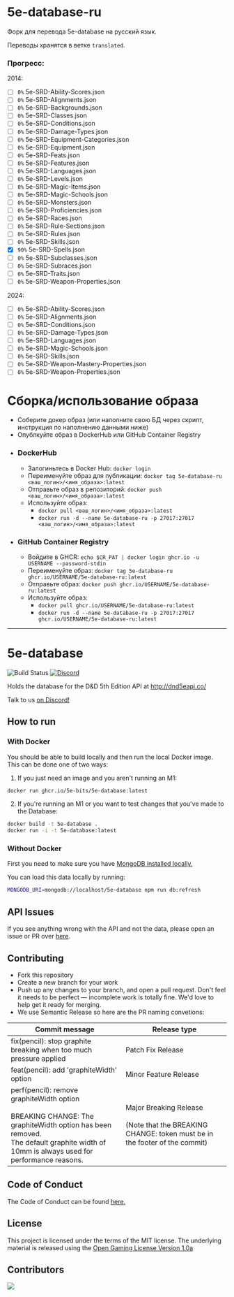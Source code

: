 # 5e-database-ru
Форк для перевода 5e-database на русский язык.

Переводы хранятся в ветке `translated`.

### Прогресс:
2014:
- [ ] `0%` 5e-SRD-Ability-Scores.json
- [ ] `0%` 5e-SRD-Alignments.json
- [ ] `0%` 5e-SRD-Backgrounds.json
- [ ] `0%` 5e-SRD-Classes.json
- [ ] `0%` 5e-SRD-Conditions.json
- [ ] `0%` 5e-SRD-Damage-Types.json
- [ ] `0%` 5e-SRD-Equipment-Categories.json
- [ ] `0%` 5e-SRD-Equipment.json
- [ ] `0%` 5e-SRD-Feats.json
- [ ] `0%` 5e-SRD-Features.json
- [ ] `0%` 5e-SRD-Languages.json
- [ ] `0%` 5e-SRD-Levels.json
- [ ] `0%` 5e-SRD-Magic-Items.json
- [ ] `0%` 5e-SRD-Magic-Schools.json
- [ ] `0%` 5e-SRD-Monsters.json
- [ ] `0%` 5e-SRD-Proficiencies.json
- [ ] `0%` 5e-SRD-Races.json
- [ ] `0%` 5e-SRD-Rule-Sections.json
- [ ] `0%` 5e-SRD-Rules.json
- [ ] `0%` 5e-SRD-Skills.json
- [x] `90%` 5e-SRD-Spells.json
- [ ] `0%` 5e-SRD-Subclasses.json
- [ ] `0%` 5e-SRD-Subraces.json
- [ ] `0%` 5e-SRD-Traits.json
- [ ] `0%` 5e-SRD-Weapon-Properties.json

2024:
- [ ] `0%` 5e-SRD-Ability-Scores.json
- [ ] `0%` 5e-SRD-Alignments.json
- [ ] `0%` 5e-SRD-Conditions.json
- [ ] `0%` 5e-SRD-Damage-Types.json
- [ ] `0%` 5e-SRD-Languages.json
- [ ] `0%` 5e-SRD-Magic-Schools.json
- [ ] `0%` 5e-SRD-Skills.json
- [ ] `0%` 5e-SRD-Weapon-Mastery-Properties.json
- [ ] `0%` 5e-SRD-Weapon-Properties.json

# Сборка/использование образа

- Соберите докер образ (или наполните свою БД через скрипт, инструкция по наполнению данными ниже)
- Опублкуйте образ в DockerHub или GitHub Container Registry
- ### DockerHub
  - Залогиньтесь в Docker Hub: `docker login`
  - Переименуйте образ для публикации: `docker tag 5e-database-ru <ваш_логин>/<имя_образа>:latest`
  - Отправьте образ в репозиторий: `docker push <ваш_логин>/<имя_образа>:latest`
  - Используйте образ:
    - `docker pull <ваш_логин>/<имя_образа>:latest`
    - `docker run -d --name 5e-database-ru -p 27017:27017 <ваш_логин>/<имя_образа>:latest`
- ### GitHub Container Registry
  - Войдите в GHCR: `echo $CR_PAT | docker login ghcr.io -u USERNAME --password-stdin`
  - Переименуйте образ: `docker tag 5e-database-ru ghcr.io/USERNAME/5e-database-ru:latest`
  - Отправьте образ: `docker push ghcr.io/USERNAME/5e-database-ru:latest`
  - Используйте образ:
    - `docker pull ghcr.io/USERNAME/5e-database-ru:latest`
    - `docker run -d --name 5e-database-ru -p 27017:27017 ghcr.io/USERNAME/5e-database-ru:latest`

---

# 5e-database

![Build Status](https://github.com/5e-bits/5e-database/workflows/5e%20Database%20CI/badge.svg?branch=main)
[![Discord](https://img.shields.io/discord/656547667601653787)](https://discord.gg/TQuYTv7)

Holds the database for the D&D 5th Edition API at http://dnd5eapi.co/

Talk to us [on Discord!](https://discord.gg/TQuYTv7)

## How to run

### With Docker

You should be able to build locally and then run the local Docker image. This can be done one of two ways:

1. If you just need an image and you aren't running an M1:

```bash
docker run ghcr.io/5e-bits/5e-database:latest
```

2. If you're running an M1 or you want to test changes that you've made to the Database:

```bash
docker build -t 5e-database .
docker run -i -t 5e-database:latest
```

### Without Docker

First you need to make sure you have [MongoDB installed locally.](https://docs.mongodb.com/manual/installation/)

You can load this data locally by running:

```bash
MONGODB_URI=mongodb://localhost/5e-database npm run db:refresh
```

## API Issues

If you see anything wrong with the API and not the data, please open an issue or PR over [here](https://github.com/5e-bits/5e-srd-api).

## Contributing

* Fork this repository
* Create a new branch for your work
* Push up any changes to your branch, and open a pull request. Don't feel it needs to be perfect — incomplete work is totally fine. We'd love to help get it ready for merging.
* We use Semantic Release so here are the PR naming convetions:

| Commit message                                                                                                                                                                             | Release type                                                                                             |
| ------------------------------------------------------------------------------------------------------------------------------------------------------------------------------------------ | -------------------------------------------------------------------------------------------------------- |
| fix(pencil): stop graphite breaking when too much pressure applied                                                                                                                         | Patch Fix Release                                                                                        |
| feat(pencil): add 'graphiteWidth' option                                                                                                                                                   | Minor Feature Release                                                                                    |
| perf(pencil): remove graphiteWidth option<br><br>BREAKING CHANGE: The graphiteWidth option has been removed.<br>The default graphite width of 10mm is always used for performance reasons. | Major Breaking Release<br><br>(Note that the BREAKING CHANGE: token must be in the footer of the commit) |

## Code of Conduct

The Code of Conduct can be found [here.](https://github.com/5e-bits/5e-database/wiki/Code-of-Conduct)

## License

This project is licensed under the terms of the MIT license. The underlying material
is released using the [Open Gaming License Version 1.0a](https://www.wizards.com/default.asp?x=d20/oglfaq/20040123f)

## Contributors

<a href="https://github.com/5e-bits/5e-database/graphs/contributors">
  <img src="https://contrib.rocks/image?repo=5e-bits/5e-database" />
</a>
